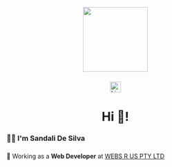 <div align="center">
  <img height="150" src="https://camo.githubusercontent.com/3753b18a8c7b146e3e7b6d587ee6f72feb44ca788524c36a088659e180ef9c42/68747470733a2f2f63646e612e61727473746174696f6e2e636f6d2f702f6173736574732f696d616765732f696d616765732f3034322f3633312f3238362f6f726967696e616c2f627279616e2d726f6472696775657a2d62656c6368696269612d312d726967687473706565642e6769663f31363335303337353632"  />
</div>

###

<div align="center">
  <a href="https://www.linkedin.com/in/sandali-sawmindi" target="_blank">
    <img src="https://img.shields.io/static/v1?message=LinkedIn&logo=linkedin&label=&color=0077B5&logoColor=white&labelColor=&style=for-the-badge" height="25" alt="LinkedIn logo" />
  </a>
</div>


<h1 align="center">Hi 👋!</h1>

###

<h3 align="left">👩‍💻  I'm Sandali De Silva</h3>

###

<p align="left">💼 Working as a <strong>Web Developer</strong> at <a href="https://websrus.com.au" target="_blank">WEBS R US PTY LTD</a></p>


###

<h3 align="left"></h3>

###

<div align="left">
</div>

###

<h3 align="left"></h3>

###
